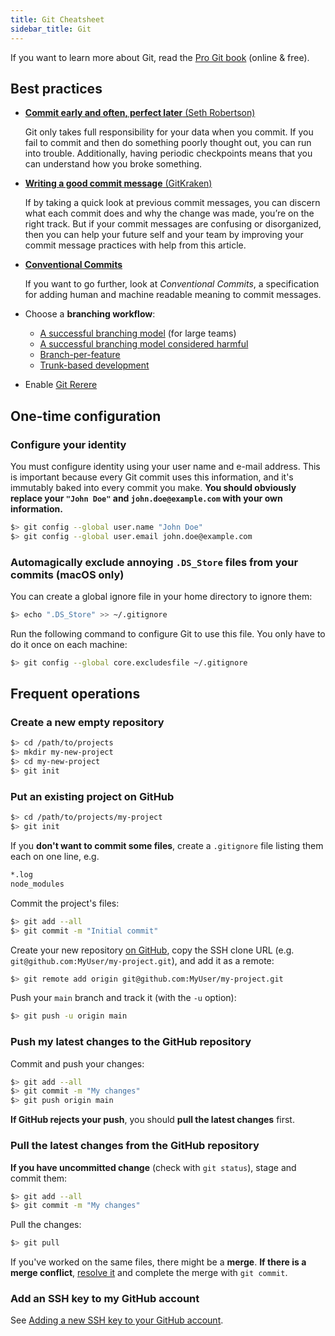 ```yaml
---
title: Git Cheatsheet
sidebar_title: Git
---
```


If you want to learn more about Git, read the [Pro Git
book](https://git-scm.com/book/en/v2) (online & free).

## Best practices

- [**Commit early and often, perfect later** (Seth
  Robertson)](https://sethrobertson.github.io/GitBestPractices/)

  Git only takes full responsibility for your data when you commit. If you fail
  to commit and then do something poorly thought out, you can run into trouble.
  Additionally, having periodic checkpoints means that you can understand how
  you broke something.

- [**Writing a good commit message**
  (GitKraken)](https://www.gitkraken.com/learn/git/best-practices/git-commit-message)

  If by taking a quick look at previous commit messages, you can discern what
  each commit does and why the change was made, you’re on the right track. But
  if your commit messages are confusing or disorganized, then you can help your
  future self and your team by improving your commit message practices with help
  from this article.

- [**Conventional Commits**](https://www.conventionalcommits.org)

  If you want to go further, look at _Conventional Commits_, a specification for
  adding human and machine readable meaning to commit messages.

- Choose a **branching workflow**:
  - [A successful branching model](http://nvie.com/posts/a-successful-git-branching-model/) (for large teams)
  - [A successful branching model considered harmful](https://barro.github.io/2016/02/a-succesful-git-branching-model-considered-harmful/)
  - [Branch-per-feature](http://dymitruk.com/blog/2012/02/05/branch-per-feature/)
  - [Trunk-based development](https://trunkbaseddevelopment.com)
- Enable [Git Rerere](https://git-scm.com/book/en/v2/Git-Tools-Rerere)

## One-time configuration

### Configure your identity

You must configure identity using your user name and e-mail address. This is
important because every Git commit uses this information, and it's immutably
baked into every commit you make. **You should obviously replace your `"John
Doe"` and `john.doe@example.com` with your own information.**

```bash
$> git config --global user.name "John Doe"
$> git config --global user.email john.doe@example.com
```

### Automagically exclude annoying `.DS_Store` files from your commits (macOS only)

You can create a global ignore file in your home directory to ignore them:

```bash
$> echo ".DS_Store" >> ~/.gitignore
```

Run the following command to configure Git to use this file. You only have to do it once on each machine:

```bash
$> git config --global core.excludesfile ~/.gitignore
```

## Frequent operations

### Create a new empty repository

```bash
$> cd /path/to/projects
$> mkdir my-new-project
$> cd my-new-project
$> git init
```

### Put an existing project on GitHub

```bash
$> cd /path/to/projects/my-project
$> git init
```

If you **don't want to commit some files**, create a `.gitignore` file listing them each on one line, e.g.

```txt
*.log
node_modules
```

Commit the project's files:

```bash
$> git add --all
$> git commit -m "Initial commit"
```

Create your new repository [on GitHub](http://github.com), copy the SSH clone
URL (e.g. `git@github.com:MyUser/my-project.git`), and add it as a remote:

```bash
$> git remote add origin git@github.com:MyUser/my-project.git
```

Push your `main` branch and track it (with the `-u` option):

```bash
$> git push -u origin main
```

### Push my latest changes to the GitHub repository

Commit and push your changes:

```bash
$> git add --all
$> git commit -m "My changes"
$> git push origin main
```

**If GitHub rejects your push**, you should **pull the latest changes** first.

### Pull the latest changes from the GitHub repository

**If you have uncommitted change** (check with `git status`), stage and commit them:

```bash
$> git add --all
$> git commit -m "My changes"
```

Pull the changes:

```bash
$> git pull
```

If you've worked on the same files, there might be a **merge**. **If there is a
merge conflict**, [resolve
it](https://mediacomem.github.io/comem-archidep/2024-2025/subjects/git-branching/?home=MediaComem%2Fcomem-archidep%23readme#33)
and complete the merge with `git commit`.

### Add an SSH key to my GitHub account

See [Adding a new SSH key to your GitHub account](https://docs.github.com/en/authentication/connecting-to-github-with-ssh/adding-a-new-ssh-key-to-your-github-account).
